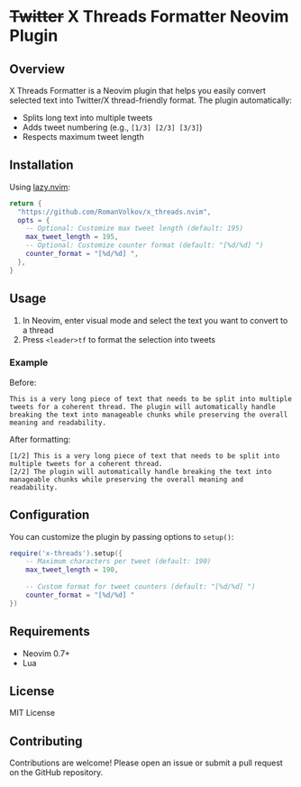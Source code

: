 # ~~Twitter~~ X Threads Formatter Neovim Plugin

## Overview

X Threads Formatter is a Neovim plugin that helps you easily convert selected text into Twitter/X thread-friendly format. The plugin automatically:

- Splits long text into multiple tweets
- Adds tweet numbering (e.g., `[1/3] [2/3] [3/3]`)
- Respects maximum tweet length

## Installation

Using [lazy.nvim](https://github.com/folke/lazy.nvim):

```lua
return {
  "https://github.com/RomanVolkov/x_threads.nvim",
  opts = {
    -- Optional: Customize max tweet length (default: 195)
    max_tweet_length = 195,
    -- Optional: Customize counter format (default: "[%d/%d] ")
    counter_format = "[%d/%d] ",
  },
}
```

## Usage

1. In Neovim, enter visual mode and select the text you want to convert to a thread
2. Press `<leader>tf` to format the selection into tweets

### Example

Before:
```
This is a very long piece of text that needs to be split into multiple tweets for a coherent thread. The plugin will automatically handle breaking the text into manageable chunks while preserving the overall meaning and readability.
```

After formatting:
```
[1/2] This is a very long piece of text that needs to be split into multiple tweets for a coherent thread.
[2/2] The plugin will automatically handle breaking the text into manageable chunks while preserving the overall meaning and readability.
```

## Configuration

You can customize the plugin by passing options to `setup()`:

```lua
require('x-threads').setup({
    -- Maximum characters per tweet (default: 190)
    max_tweet_length = 190,
    
    -- Custom format for tweet counters (default: "[%d/%d] ")
    counter_format = "[%d/%d] "
})
```

## Requirements

- Neovim 0.7+
- Lua

## License

MIT License

## Contributing

Contributions are welcome! Please open an issue or submit a pull request on the GitHub repository.

